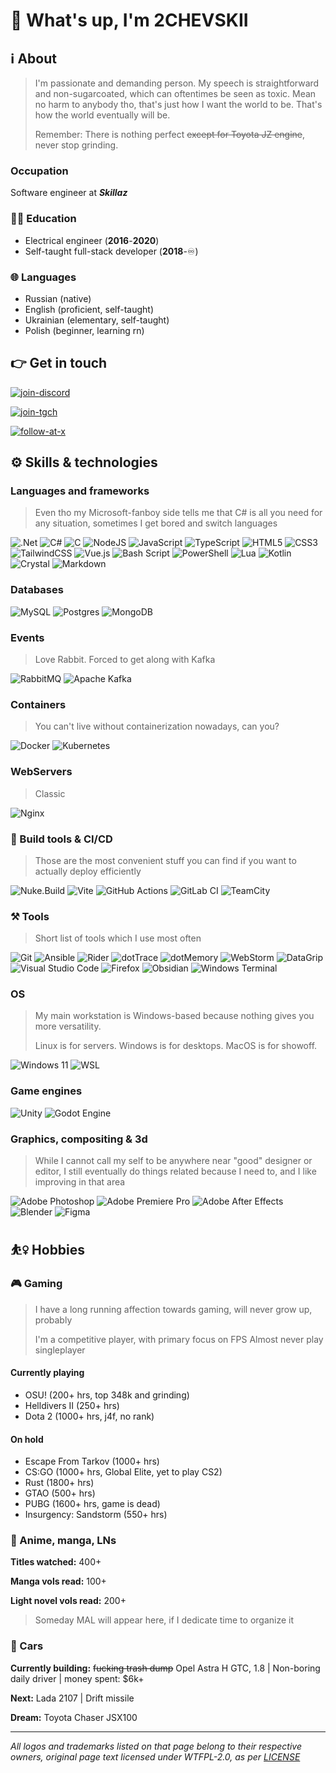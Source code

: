# :wave: What's up, I'm 2CHEVSKII

## :information_source: About

> I'm passionate and demanding person. My speech is straightforward and non-sugarcoated, which can oftentimes be seen as toxic. Mean no harm to anybody tho, that's just how I want the world to be. That's how the world eventually will be.
>
> Remember: There is nothing perfect ~~except for Toyota JZ engine~~, never stop grinding.

### Occupation

Software engineer at ***Skillaz***

### :teacher: Education

- Electrical engineer (**2016**-**2020**)
- Self-taught full-stack developer (**2018**-:infinity:)

### :globe_with_meridians: Languages

- Russian (native)
- English (proficient, self-taught)
- Ukrainian (elementary, self-taught)
- Polish (beginner, learning rn)

## :point_right: Get in touch

[![join-discord](https://img.shields.io/badge/Discord-become_a_member-5865F2?style=for-the-badge&logo=Discord&logoColor=5865F2&labelColor=black)](https://discord.gg/DBaqZNZ)

[![join-tgch](https://img.shields.io/badge/Telegram_channel-Subscribe-0088CC?style=for-the-badge&logo=Telegram&logoColor=0088CC&labelColor=black)](https://discord.gg/DBaqZNZ)

[![follow-at-x](https://img.shields.io/twitter/follow/only_love1488?style=for-the-badge&logo=x&logoColor=%23ffffff&labelColor=%23000000&color=%23000000)](https://x.com/only_love1488)

## :gear: Skills & technologies

### Languages and frameworks

> Even tho my Microsoft-fanboy side tells me that C# is all you need for any situation,
> sometimes I get bored and switch languages

![.Net](https://img.shields.io/badge/.NET-5C2D91?style=for-the-badge&logo=.net&logoColor=white)
![C#](https://img.shields.io/badge/c%23-%23239120.svg?style=for-the-badge&logo=csharp&logoColor=white)
![C](https://img.shields.io/badge/c-%2300599C.svg?style=for-the-badge&logo=c&logoColor=white)
![NodeJS](https://img.shields.io/badge/node.js-6DA55F?style=for-the-badge&logo=node.js&logoColor=white)
![JavaScript](https://img.shields.io/badge/javascript-%23323330.svg?style=for-the-badge&logo=javascript&logoColor=%23F7DF1E)
![TypeScript](https://img.shields.io/badge/typescript-%23007ACC.svg?style=for-the-badge&logo=typescript&logoColor=white)
![HTML5](https://img.shields.io/badge/html5-%23E34F26.svg?style=for-the-badge&logo=html5&logoColor=white)
![CSS3](https://img.shields.io/badge/css3-%231572B6.svg?style=for-the-badge&logo=css3&logoColor=white)
![TailwindCSS](https://img.shields.io/badge/tailwindcss-%2338B2AC.svg?style=for-the-badge&logo=tailwind-css&logoColor=white)
![Vue.js](https://img.shields.io/badge/vuejs-%2335495e.svg?style=for-the-badge&logo=vuedotjs&logoColor=%234FC08D)
![Bash Script](https://img.shields.io/badge/bash_script-%23121011.svg?style=for-the-badge&logo=gnu-bash&logoColor=white)
![PowerShell](https://img.shields.io/badge/PowerShell-%235391FE.svg?style=for-the-badge&logo=powershell&logoColor=white)
![Lua](https://img.shields.io/badge/lua-%232C2D72.svg?style=for-the-badge&logo=lua&logoColor=white)
![Kotlin](https://img.shields.io/badge/kotlin-%237F52FF.svg?style=for-the-badge&logo=kotlin&logoColor=white)
![Crystal](https://img.shields.io/badge/crystal-%23000000.svg?style=for-the-badge&logo=crystal&logoColor=white)
![Markdown](https://img.shields.io/badge/markdown-%23000000.svg?style=for-the-badge&logo=markdown&logoColor=white)

### Databases

![MySQL](https://img.shields.io/badge/mysql-4479A1.svg?style=for-the-badge&logo=mysql&logoColor=white)
![Postgres](https://img.shields.io/badge/postgres-%23316192.svg?style=for-the-badge&logo=postgresql&logoColor=white)
![MongoDB](https://img.shields.io/badge/MongoDB-%234ea94b.svg?style=for-the-badge&logo=mongodb&logoColor=white)

### Events

> Love Rabbit. Forced to get along with Kafka

![RabbitMQ](https://img.shields.io/badge/Rabbitmq-FF6600?style=for-the-badge&logo=rabbitmq&logoColor=white)
![Apache Kafka](https://img.shields.io/badge/Apache%20Kafka-000?style=for-the-badge&logo=apachekafka)

### Containers

> You can't live without containerization nowadays, can you?

![Docker](https://img.shields.io/badge/docker-%230db7ed.svg?style=for-the-badge&logo=docker&logoColor=white)
![Kubernetes](https://img.shields.io/badge/kubernetes-%23326ce5.svg?style=for-the-badge&logo=kubernetes&logoColor=white)

### WebServers

> Classic

![Nginx](https://img.shields.io/badge/nginx-%23009639.svg?style=for-the-badge&logo=nginx&logoColor=white)

### :hammer: Build tools & CI/CD

> Those are the most convenient stuff you can find if you want to actually deploy efficiently

![Nuke.Build](https://img.shields.io/badge/nuke.build-FCC624?style=for-the-badge)
![Vite](https://img.shields.io/badge/vite-%23646CFF.svg?style=for-the-badge&logo=vite&logoColor=white)
![GitHub Actions](https://img.shields.io/badge/github%20actions-%232671E5.svg?style=for-the-badge&logo=githubactions&logoColor=white)
![GitLab CI](https://img.shields.io/badge/gitlab%20ci-%23181717.svg?style=for-the-badge&logo=gitlab&logoColor=white)
![TeamCity](https://img.shields.io/badge/teamcity-000000.svg?style=for-the-badge&logo=teamcity&logoColor=white)

### :hammer_and_pick: Tools

> Short list of tools which I use most often

![Git](https://img.shields.io/badge/GIT-black?style=for-the-badge&logo=Git)
![Ansible](https://img.shields.io/badge/Ansible-black?style=for-the-badge&logo=ansible)
![Rider](https://img.shields.io/badge/Rider-black?style=for-the-badge&logo=rider)
![dotTrace](https://img.shields.io/badge/dotTrace-black?style=for-the-badge&logo=jetbrains)
![dotMemory](https://img.shields.io/badge/dotMemory-black?style=for-the-badge&logo=jetbrains)
![WebStorm](https://img.shields.io/badge/WebStorm-black?style=for-the-badge&logo=webstorm)
![DataGrip](https://img.shields.io/badge/DataGrip-black?style=for-the-badge&logo=datagrip)
![Visual Studio Code](https://img.shields.io/badge/Visual%20Studio%20Code-0078d7.svg?style=for-the-badge&logo=visual-studio-code&logoColor=white)
![Firefox](https://img.shields.io/badge/Firefox-FF7139?style=for-the-badge&logo=Firefox-Browser&logoColor=white)
![Obsidian](https://img.shields.io/badge/Obsidian-%23483699.svg?style=for-the-badge&logo=obsidian&logoColor=white)
![Windows Terminal](https://img.shields.io/badge/Windows%20Terminal-%234D4D4D.svg?style=for-the-badge&logo=windows-terminal&logoColor=white)

### OS

> My main workstation is Windows-based because nothing gives you more versatility.
>
> Linux is for servers. Windows is for desktops. MacOS is for showoff.

![Windows 11](https://img.shields.io/badge/Windows%2011-%230079d5.svg?style=for-the-badge&logo=Windows%2011&logoColor=white)
![WSL](https://img.shields.io/badge/WSL-FCC624?style=for-the-badge)

### Game engines

![Unity](https://img.shields.io/badge/unity-%23000000.svg?style=for-the-badge&logo=unity&logoColor=white)
![Godot Engine](https://img.shields.io/badge/GODOT-%23FFFFFF.svg?style=for-the-badge&logo=godot-engine)

### Graphics, compositing & 3d

> While I cannot call my self to be anywhere near "good" designer or editor, I still eventually
> do things related because I need to, and I like improving in that area

![Adobe Photoshop](https://img.shields.io/badge/adobe%20photoshop-%2331A8FF.svg?style=for-the-badge&logo=adobe%20photoshop&logoColor=white)
![Adobe Premiere Pro](https://img.shields.io/badge/Adobe%20Premiere%20Pro-9999FF.svg?style=for-the-badge&logo=Adobe%20Premiere%20Pro&logoColor=white)
![Adobe After Effects](https://img.shields.io/badge/Adobe%20After%20Effects-9999FF.svg?style=for-the-badge&logo=Adobe%20After%20Effects&logoColor=white)
![Blender](https://img.shields.io/badge/blender-%23F5792A.svg?style=for-the-badge&logo=blender&logoColor=white)
![Figma](https://img.shields.io/badge/figma-%23F24E1E.svg?style=for-the-badge&logo=figma&logoColor=white)

## :basketball_woman: Hobbies

### :video_game: Gaming

> I have a long running affection towards gaming, will never grow up, probably
>
> I'm a competitive player, with primary focus on FPS
> Almost never play singleplayer

#### Currently playing

- OSU! (200+ hrs, top 348k and grinding)
- Helldivers II (250+ hrs)
- Dota 2 (1000+ hrs, j4f, no rank)

#### On hold

- Escape From Tarkov (1000+ hrs)
- CS:GO (1000+ hrs, Global Elite, yet to play CS2)
- Rust (1800+ hrs)
- GTAO (500+ hrs)
- PUBG (1600+ hrs, game is dead)
- Insurgency: Sandstorm (550+ hrs)

### :japanese_castle: Anime, manga, LNs

**Titles watched:** 400+

**Manga vols read:** 100+

**Light novel vols read:** 200+

> Someday MAL will appear here, if I dedicate time to organize it

### :car: Cars

**Currently building:** ~~fucking trash dump~~ Opel Astra H GTC, 1.8 | Non-boring daily driver | money spent: $6k+

**Next:** Lada 2107 | Drift missile

**Dream:** Toyota Chaser JSX100

---

*All logos and trademarks listed on that page belong to their respective owners, original page text
licensed under WTFPL-2.0, as per [LICENSE](./LICENSE)*

